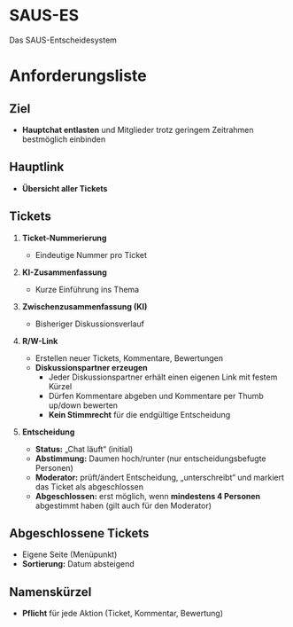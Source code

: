 # SAUS-ES
Das SAUS-Entscheidesystem

# Anforderungsliste

## Ziel
- **Hauptchat entlasten** und Mitglieder trotz geringem Zeitrahmen bestmöglich einbinden

## Hauptlink
- **Übersicht aller Tickets**  

## Tickets
1. **Ticket-Nummerierung**  
   - Eindeutige Nummer pro Ticket  

2. **KI-Zusammenfassung**  
   - Kurze Einführung ins Thema  

3. **Zwischenzusammenfassung (KI)**  
   - Bisheriger Diskussionsverlauf  

4. **R/W-Link**  
   - Erstellen neuer Tickets, Kommentare, Bewertungen  
   - **Diskussionspartner erzeugen**  
     - Jeder Diskussionspartner erhält einen eigenen Link mit festem Kürzel  
     - Dürfen Kommentare abgeben und Kommentare per Thumb up/down bewerten  
     - **Kein Stimmrecht** für die endgültige Entscheidung  

5. **Entscheidung**  
   - **Status:** „Chat läuft“ (initial)  
   - **Abstimmung:** Daumen hoch/runter (nur entscheidungsbefugte Personen)  
   - **Moderator:** prüft/ändert Entscheidung, „unterschreibt“ und markiert das Ticket als abgeschlossen  
   - **Abgeschlossen:** erst möglich, wenn **mindestens 4 Personen** abgestimmt haben (gilt auch für den Moderator)

## Abgeschlossene Tickets
- Eigene Seite (Menüpunkt)  
- **Sortierung:** Datum absteigend  

## Namenskürzel
- **Pflicht** für jede Aktion (Ticket, Kommentar, Bewertung)
